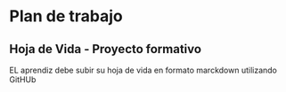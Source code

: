 # Plan de trabajo

## Hoja de Vida - Proyecto formativo

EL aprendiz debe subir su hoja de vida en formato marckdown utilizando GitHUb
